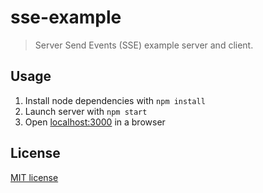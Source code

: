 # sse-example

> Server Send Events (SSE) example server and client.

## Usage

1. Install node dependencies with `npm install`
1. Launch server with `npm start`
1. Open [localhost:3000](http://localhost:3000) in a browser

## License

[MIT license](http://opensource.org/licenses/mit-license.php)
